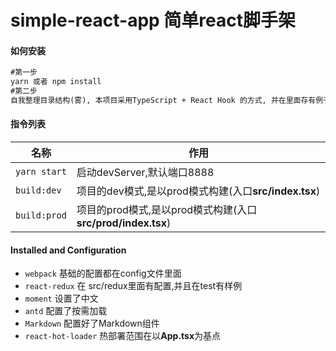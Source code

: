 # simple-react-app 简单react脚手架

#### 如何安装

``` txt
#第一步
yarn 或者 npm install
#第二步
自我整理目录结构(雾), 本项目采用TypeScript + React Hook 的方式, 并在里面存有例子,确保会用Tsx
```

#### 指令列表

| 名称             | 作用                                                        |
| ---------------- | ----------------------------------------------------------- |
| ```yarn start``` | 启动devServer,默认端口8888                                  |
| ```build:dev```  | 项目的dev模式,是以prod模式构建(入口**src/index.tsx**)       |
| ```build:prod``` | 项目的prod模式,是以prod模式构建(入口**src/prod/index.tsx**) |

#### Installed and Configuration 

* ```webpack``` 基础的配置都在config文件里面
* ```react-redux```  在 src/redux里面有配置,并且在test有样例
* ```moment``` 设置了中文
* ```antd``` 配置了按需加载
* ```Markdown``` 配置好了Markdown组件
* ```react-hot-loader``` 热部署范围在以**App.tsx**为基点
